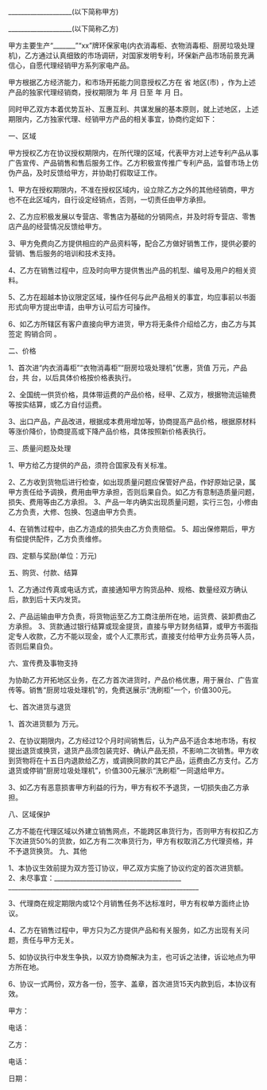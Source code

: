 
 


____________________(以下简称甲方)


____________________(以下简称乙方)


甲方主要生产“_______”“xx”牌环保家电(内衣消毒柜、衣物消毒柜、厨房垃圾处理机)，乙方通过认真细致的市场调研，对国家发明专利，环保新产品市场前景充满信心，自愿代理经销甲方系列家电产品。


甲方根据乙方经济能力，和市场开拓能力同意授权乙方在 省 地区(市) ，作为上述产品的独家代理经销商，授权期限为 年 月 日至 年 月 日。


同时甲乙双方本着优势互补、互惠互利、共谋发展的基本原则，就上述地区，上述期限内，乙方独家代理、经销甲方产品的相关事宜，协商约定如下：


一、区域


甲方授权乙方在协议授权期限内，在所代理的区域，代表甲方对上述专利产品从事广告宣传、产品销售和售后服务工作。乙方积极宣传推广专利产品，监督市场上仿伪产品，及时反馈给甲方，并协助打假取证工作。


1、甲方在授权期限内，不准在授权区域内，设立除乙方之外的其他经销商，甲方也不在此区域内，自行设定经销点，否则，一切责任由甲方承担。


2、乙方应积极发展以专营店、零售店为基础的分销网点，并及时将专营店、零售店产品的经营情况反馈给甲方。


3、甲方免费向乙方提供相应的产品资料等，配合乙方做好销售工作，提供必要的营销、售后服务的培训和技术支持。


4、乙方在销售过程中，应及时向甲方提供售出产品的机型、编号及用户的相关资料。


5、乙方在超越本协议限定区域，操作任何与此产品相关的事宜，均应事前以书面形式向甲方提出申请，由甲方认可后方可操作。


6、如乙方所辖区有客户直接向甲方进货，甲方将无条件介绍给乙方，由乙方与其签定
购销合同
。


二、价格


1、首次进“内衣消毒柜”“衣物消毒柜”“厨房垃圾处理机”优惠，货值 万元，产品 台，共 台，以后具体价格按价格表执行。


2、全国统一供货价格，具体带运费的产品价格，经甲、乙双方，根据物流运输费等按实结算，或乙方自付运费。


3、出口产品，产品改进，根据成本费用增加等，协商提高产品价格，根据原材料等涨价降价，协商提高或下降产品价格，具体按照新价格表执行。


三、质量问题及处理


1、甲方给乙方提供的产品，须符合国家及有关标准。


2、乙方收到货物后进行检查，如出现质量问题应保管好产品，作好原始记录，属甲方责任给予调换，费用由甲方承担，否则后果自负。如乙方有意制造质量问题，损失、费用等由乙方承担。 3、产品一年内确实出现质量问题，实行三包，小修由乙方负责，大修、包换、包退由甲方负责。


4、在销售过程中，由乙方造成的损失由乙方负责赔偿。 5、超出保修期后，甲方有偿提供配件，乙方负责维修。


四、定额与奖励(单位：万元)


五、购货、付款、结算


1、乙方通过传真或电话方式，直接通知甲方购货品种、规格、数量经双方确认后，款到后十天内发货。


2、产品运输由甲方负责，将货物运至乙方工商注册所在地，运货费、装卸费由乙方承担。 3、货款通过银行结算或现金提货，直接与甲方财务结算，或甲方书面指定专人收款，乙方不能以现金，或个人汇票形式，直接支付给甲方业务员等人员，否则后果自负。


六、宣传费及事物支持


为协助乙方开拓地区业务，在乙方首次进货时，产品价格优惠，用于展台、广告宣传等。销售“厨房垃圾处理机”的，免费送展示“洗刷柜”一个，价值300元。


七、首次进货与退货


1、首次进货额为 万元。


2、在协议期限内，乙方经过12个月时间销售后，认为产品不适合本地市场，有权提出退货或换货，退货产品须包装完好、确认产品无损，不影响二次销售。甲方收到货物将在十五日内退款给乙方，或调换同款的其它产品，运费由乙方支付。乙方退货或停销“厨房垃圾处理机”，价值300元展示“洗刷柜”一同退给甲方。


3、如乙方有恶意损害甲方利益的行为，甲方有权不予退货，一切损失由乙方承担。


八、区域保护


乙方不能在代理区域以外建立销售网点，不能跨区串货行为，否则甲方有权扣乙方下次进货50%的货款，如乙方有二次串货行为，甲方有权取消乙方代理资格，并不予退货换货。 九、其他


1、本协议生效前提为双方签订协议，甲乙双方实施了协议约定的首次进货额。 2、未尽事宜：________________________________________ ____________________________________________________________


3、代理商在规定期限内或12个月销售任务不达标准时，甲方有权单方面终止协议。


4、乙方在销售过程中，甲方只为乙方提供产品和有关服务，如乙方出现有关问题，责任与甲方无关。


5、如协议执行中发生争执，以双方协商解决为主，也可诉之法律，诉讼地点为甲方所在地。


6、协议一式两份，双方各一份，签字、盖章，首次进货15天内款到后，本协议有效。


甲方：


电话：


乙方：


电话：


日期：
 


 

 
 
 
 
 
  


  
 

  


  


  
 
 
 
 

